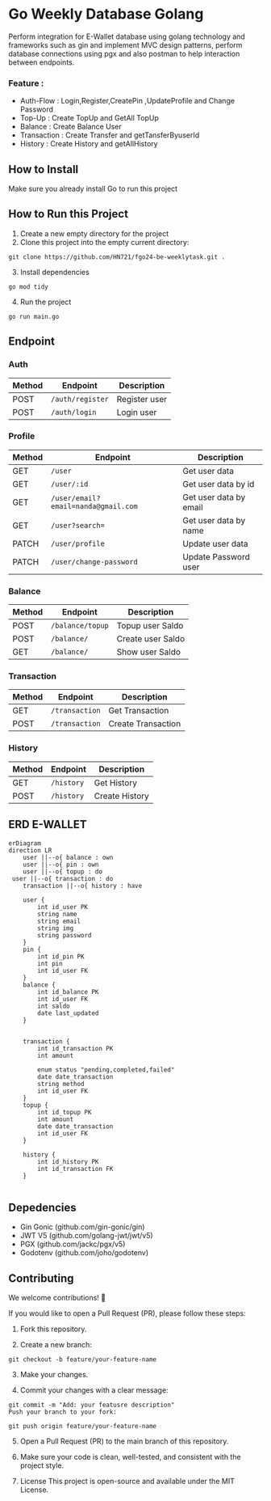 # Go Weekly Database Golang

Perform integration for E-Wallet database using golang technology and frameworks such as gin and implement MVC design patterns, perform database connections using pgx and also postman to help interaction between endpoints.

### Feature :

- Auth-Flow : Login,Register,CreatePin ,UpdateProfile and Change Password
- Top-Up : Create TopUp and GetAll TopUp
- Balance : Create Balance User
- Transaction : Create Transfer and getTansferByuserId
- History : Create History and getAllHistory

## How to Install

Make sure you already install Go to run this project

## How to Run this Project

1. Create a new empty directory for the project
2. Clone this project into the empty current directory:

```
git clone https://github.com/HN721/fgo24-be-weeklytask.git .
```

3. Install dependencies

```
go mod tidy
```

4. Run the project

```
go run main.go
```

## Endpoint

### Auth

| Method | Endpoint         | Description   |
| ------ | ---------------- | ------------- |
| POST   | `/auth/register` | Register user |
| POST   | `/auth/login`    | Login user    |

### Profile

| Method | Endpoint                            | Description            |
| ------ | ----------------------------------- | ---------------------- |
| GET    | `/user`                             | Get user data          |
| GET    | `/user/:id`                         | Get user data by id    |
| GET    | `/user/email?email=nanda@gmail.com` | Get user data by email |
| GET    | `/user?search=`                     | Get user data by name  |
| PATCH  | `/user/profile`                     | Update user data       |
| PATCH  | `/user/change-password`             | Update Password user   |

### Balance

| Method | Endpoint         | Description       |
| ------ | ---------------- | ----------------- |
| POST   | `/balance/topup` | Topup user Saldo  |
| POST   | `/balance/`      | Create user Saldo |
| GET    | `/balance/`      | Show user Saldo   |

### Transaction

| Method | Endpoint       | Description        |
| ------ | -------------- | ------------------ |
| GET    | `/transaction` | Get Transaction    |
| POST   | `/transaction` | Create Transaction |

### History

| Method | Endpoint   | Description    |
| ------ | ---------- | -------------- |
| GET    | `/history` | Get History    |
| POST   | `/history` | Create History |

## ERD E-WALLET

```mermaid
erDiagram
direction LR
    user ||--o{ balance : own
    user ||--o{ pin : own
    user ||--o{ topup : do
 user ||--o{ transaction : do
    transaction ||--o{ history : have

    user {
        int id_user PK
        string name
        string email
        string img
        string password
    }
    pin {
        int id_pin PK
        int pin
        int id_user FK
    }
    balance {
        int id_balance PK
        int id_user FK
        int saldo
        date last_updated
    }


    transaction {
        int id_transaction PK
        int amount

        enum status "pending,completed,failed"
        date date_transaction
        string method
        int id_user FK
    }
    topup {
        int id_topup PK
        int amount
        date date_transaction
        int id_user FK
    }

    history {
        int id_history PK
        int id_transaction FK
    }


```

## Depedencies

- Gin Gonic (github.com/gin-gonic/gin)
- JWT V5 (github.com/golang-jwt/jwt/v5)
- PGX (github.com/jackc/pgx/v5)
- Godotenv (github.com/joho/godotenv)

## Contributing

We welcome contributions! 🚀

If you would like to open a Pull Request (PR), please follow these steps:

1. Fork this repository.

2. Create a new branch:

```
git checkout -b feature/your-feature-name
```

3. Make your changes.

4. Commit your changes with a clear message:

```
git commit -m "Add: your featusre description"
Push your branch to your fork:
```

```
git push origin feature/your-feature-name
```

5. Open a Pull Request (PR) to the main branch of this repository.

6. Make sure your code is clean, well-tested, and consistent with the project style.

7. License
   This project is open-source and available under the MIT License.
